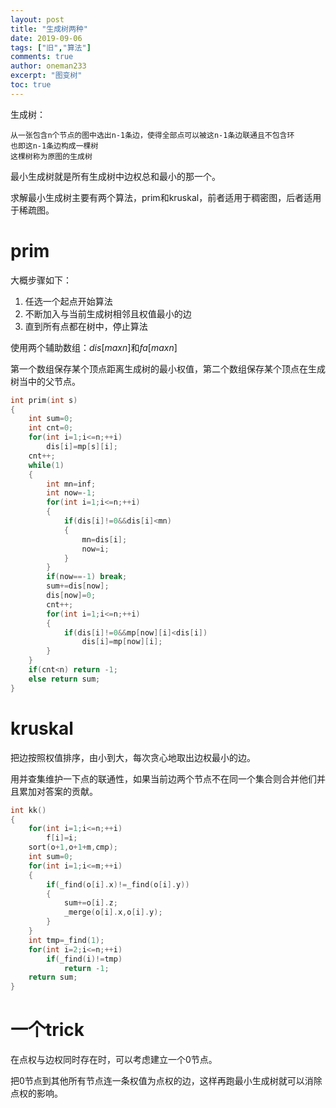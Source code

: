```yaml
---
layout: post
title: "生成树两种"
date: 2019-09-06
tags: ["旧","算法"]
comments: true
author: oneman233
excerpt: "图变树"
toc: true
---
```


生成树：

    从一张包含n个节点的图中选出n-1条边，使得全部点可以被这n-1条边联通且不包含环
    也即这n-1条边构成一棵树
    这棵树称为原图的生成树

最小生成树就是所有生成树中边权总和最小的那一个。

求解最小生成树主要有两个算法，prim和kruskal，前者适用于稠密图，后者适用于稀疏图。

# prim

大概步骤如下：

1. 任选一个起点开始算法
2. 不断加入与当前生成树相邻且权值最小的边
3. 直到所有点都在树中，停止算法

使用两个辅助数组：$dis[maxn]$和$fa[maxn]$

第一个数组保存某个顶点距离生成树的最小权值，第二个数组保存某个顶点在生成树当中的父节点。

```c++
int prim(int s)
{
	int sum=0;
	int cnt=0;
	for(int i=1;i<=n;++i)
		dis[i]=mp[s][i];
	cnt++;
	while(1)
	{
		int mn=inf;
		int now=-1;
		for(int i=1;i<=n;++i)
		{
			if(dis[i]!=0&&dis[i]<mn)
			{
				mn=dis[i];
				now=i;
			}
		}
		if(now==-1) break;
		sum+=dis[now];
		dis[now]=0;
		cnt++;
		for(int i=1;i<=n;++i)
		{
			if(dis[i]!=0&&mp[now][i]<dis[i])
				dis[i]=mp[now][i];
		}
	}
	if(cnt<n) return -1;
	else return sum;
}
```

# kruskal

把边按照权值排序，由小到大，每次贪心地取出边权最小的边。

用并查集维护一下点的联通性，如果当前边两个节点不在同一个集合则合并他们并且累加对答案的贡献。

```c++
int kk()
{
	for(int i=1;i<=n;++i)
		f[i]=i;
	sort(o+1,o+1+m,cmp);
	int sum=0;
	for(int i=1;i<=m;++i)
	{
		if(_find(o[i].x)!=_find(o[i].y))
		{
			sum+=o[i].z;
			_merge(o[i].x,o[i].y);
		}
	}
	int tmp=_find(1);
	for(int i=2;i<=n;++i)
		if(_find(i)!=tmp)
			return -1;
	return sum;
}
```

# 一个trick

在点权与边权同时存在时，可以考虑建立一个$0$节点。

把$0$节点到其他所有节点连一条权值为点权的边，这样再跑最小生成树就可以消除点权的影响。
